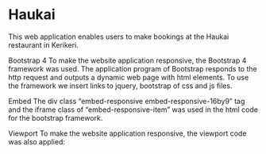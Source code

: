 # Haukai
This web application enables users to make bookings at the Haukai restaurant in Kerikeri.

Bootstrap 4
To make the website application responsive, the Bootstrap 4 framework was used.  The application program of Bootstrap responds to the http request and outputs a dynamic web page with html elements.  To use the framework we insert links to jquery, bootstrap of css and js files. 

Embed 
The div class “embed-responsive embed-responsive-16by9” tag and the iframe class of “embed-responsive-item” was used in the html code for the bootstrap framework.  

Viewport
To make the website application responsive, the viewport code was also applied:
<meta name="viewport" content="width=device-width, initial-scale=1, shrink-to-fit=no">

